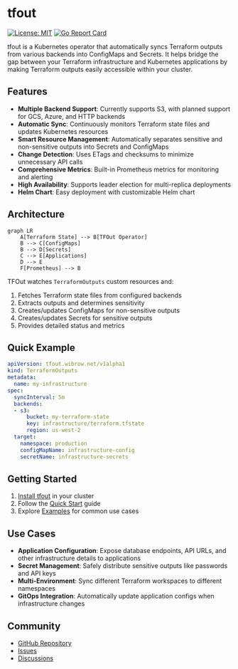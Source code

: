 # tfout

[![License: MIT](https://img.shields.io/badge/License-MIT-yellow.svg)](https://opensource.org/licenses/MIT)
[![Go Report Card](https://goreportcard.com/badge/github.com/swibrow/tfout)](https://goreportcard.com/report/github.com/swibrow/tfout)

tfout is a Kubernetes operator that automatically syncs Terraform outputs from various backends into ConfigMaps and Secrets. It helps bridge the gap between your Terraform infrastructure and Kubernetes applications by making Terraform outputs easily accessible within your cluster.

## Features

- **Multiple Backend Support**: Currently supports S3, with planned support for GCS, Azure, and HTTP backends
- **Automatic Sync**: Continuously monitors Terraform state files and updates Kubernetes resources
- **Smart Resource Management**: Automatically separates sensitive and non-sensitive outputs into Secrets and ConfigMaps
- **Change Detection**: Uses ETags and checksums to minimize unnecessary API calls
- **Comprehensive Metrics**: Built-in Prometheus metrics for monitoring and alerting
- **High Availability**: Supports leader election for multi-replica deployments
- **Helm Chart**: Easy deployment with customizable Helm chart

## Architecture

```mermaid
graph LR
    A[Terraform State] --> B[TFOut Operator]
    B --> C[ConfigMaps]
    B --> D[Secrets]
    C --> E[Applications]
    D --> E
    F[Prometheus] --> B
```

TFOut watches `TerraformOutputs` custom resources and:

1. Fetches Terraform state files from configured backends
2. Extracts outputs and determines sensitivity
3. Creates/updates ConfigMaps for non-sensitive outputs
4. Creates/updates Secrets for sensitive outputs
5. Provides detailed status and metrics

## Quick Example

```yaml
apiVersion: tfout.wibrow.net/v1alpha1
kind: TerraformOutputs
metadata:
  name: my-infrastructure
spec:
  syncInterval: 5m
  backends:
  - s3:
      bucket: my-terraform-state
      key: infrastructure/terraform.tfstate
      region: us-west-2
  target:
    namespace: production
    configMapName: infrastructure-config
    secretName: infrastructure-secrets
```

## Getting Started

1. [Install tfout](installation.md) in your cluster
2. Follow the [Quick Start](quick-start.md) guide
3. Explore [Examples](examples/basic.md) for common use cases

## Use Cases

- **Application Configuration**: Expose database endpoints, API URLs, and other infrastructure details to applications
- **Secret Management**: Safely distribute sensitive outputs like passwords and API keys
- **Multi-Environment**: Sync different Terraform workspaces to different namespaces
- **GitOps Integration**: Automatically update application configs when infrastructure changes

## Community

- [GitHub Repository](https://github.com/swibrow/tfout)
- [Issues](https://github.com/swibrow/tfout/issues)
- [Discussions](https://github.com/swibrow/tfout/discussions)